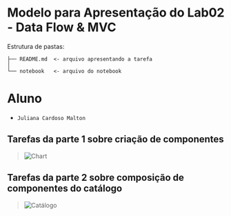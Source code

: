 # Modelo para Apresentação do Lab02 - Data Flow & MVC

Estrutura de pastas:

~~~
├── README.md  <- arquivo apresentando a tarefa
│
└── notebook   <- arquivo do notebook
~~~

# Aluno
* `Juliana Cardoso Malton`

## Tarefas da parte 1 sobre criação de componentes

> ![Chart](components-1-chart-single-class.ipynb)

## Tarefas da parte 2 sobre composição de componentes do catálogo

> ![Catálogo](components-4-catalog.ipynb)